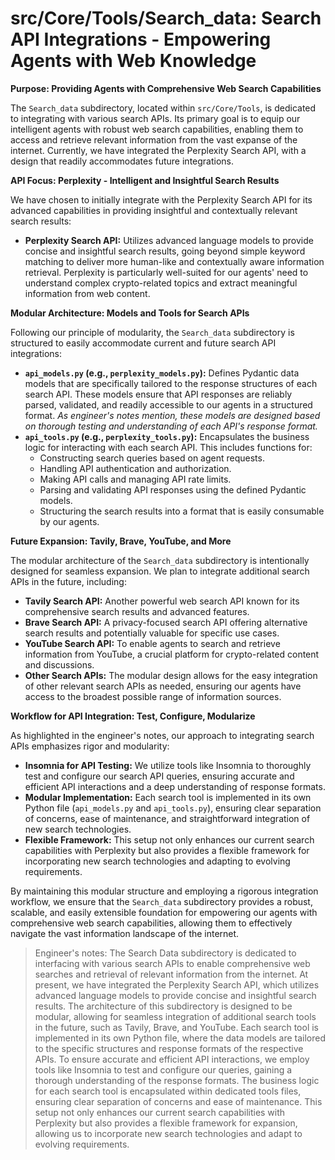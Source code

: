 
# src/Core/Tools/Search_data: Search API Integrations - Empowering Agents with Web Knowledge

**Purpose:  Providing Agents with Comprehensive Web Search Capabilities**

The `Search_data` subdirectory, located within `src/Core/Tools`, is dedicated to integrating with various search APIs.  Its primary goal is to equip our intelligent agents with robust web search capabilities, enabling them to access and retrieve relevant information from the vast expanse of the internet. Currently, we have integrated the Perplexity Search API, with a design that readily accommodates future integrations.

**API Focus: Perplexity - Intelligent and Insightful Search Results**

We have chosen to initially integrate with the Perplexity Search API for its advanced capabilities in providing insightful and contextually relevant search results:

*   **Perplexity Search API:**  Utilizes advanced language models to provide concise and insightful search results, going beyond simple keyword matching to deliver more human-like and contextually aware information retrieval.  Perplexity is particularly well-suited for our agents' need to understand complex crypto-related topics and extract meaningful information from web content.

**Modular Architecture: Models and Tools for Search APIs**

Following our principle of modularity, the `Search_data` subdirectory is structured to easily accommodate current and future search API integrations:

*   **`api_models.py` (e.g., `perplexity_models.py`):**  Defines Pydantic data models that are specifically tailored to the response structures of each search API. These models ensure that API responses are reliably parsed, validated, and readily accessible to our agents in a structured format.  *As engineer's notes mention, these models are designed based on thorough testing and understanding of each API's response format.*
*   **`api_tools.py` (e.g., `perplexity_tools.py`):**  Encapsulates the business logic for interacting with each search API.  This includes functions for:
    *   Constructing search queries based on agent requests.
    *   Handling API authentication and authorization.
    *   Making API calls and managing API rate limits.
    *   Parsing and validating API responses using the defined Pydantic models.
    *   Structuring the search results into a format that is easily consumable by our agents.

**Future Expansion: Tavily, Brave, YouTube, and More**

The modular architecture of the `Search_data` subdirectory is intentionally designed for seamless expansion. We plan to integrate additional search APIs in the future, including:

*   **Tavily Search API:**  Another powerful web search API known for its comprehensive search results and advanced features.
*   **Brave Search API:**  A privacy-focused search API offering alternative search results and potentially valuable for specific use cases.
*   **YouTube Search API:**  To enable agents to search and retrieve information from YouTube, a crucial platform for crypto-related content and discussions.
*   **Other Search APIs:**  The modular design allows for the easy integration of other relevant search APIs as needed, ensuring our agents have access to the broadest possible range of information sources.

**Workflow for API Integration:  Test, Configure, Modularize**

As highlighted in the engineer's notes, our approach to integrating search APIs emphasizes rigor and modularity:

*   **Insomnia for API Testing:**  We utilize tools like Insomnia to thoroughly test and configure our search API queries, ensuring accurate and efficient API interactions and a deep understanding of response formats.
*   **Modular Implementation:** Each search tool is implemented in its own Python file (`api_models.py` and `api_tools.py`), ensuring clear separation of concerns, ease of maintenance, and straightforward integration of new search technologies.
*   **Flexible Framework:** This setup not only enhances our current search capabilities with Perplexity but also provides a flexible framework for incorporating new search technologies and adapting to evolving requirements.

By maintaining this modular structure and employing a rigorous integration workflow, we ensure that the `Search_data` subdirectory provides a robust, scalable, and easily extensible foundation for empowering our agents with comprehensive web search capabilities, allowing them to effectively navigate the vast information landscape of the internet.

> Engineer's notes: The Search Data subdirectory is dedicated to interfacing with various search APIs to enable comprehensive web searches and retrieval of relevant information from the internet. At present, we have integrated the Perplexity Search API, which utilizes advanced language models to provide concise and insightful search results. The architecture of this subdirectory is designed to be modular, allowing for seamless integration of additional search tools in the future, such as Tavily, Brave, and YouTube. Each search tool is implemented in its own Python file, where the data models are tailored to the specific structures and response formats of the respective APIs. To ensure accurate and efficient API interactions, we employ tools like Insomnia to test and configure our queries, gaining a thorough understanding of the response formats. The business logic for each search tool is encapsulated within dedicated tools files, ensuring clear separation of concerns and ease of maintenance. This setup not only enhances our current search capabilities with Perplexity but also provides a flexible framework for expansion, allowing us to incorporate new search technologies and adapt to evolving requirements.